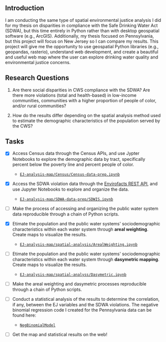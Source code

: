 ## Introduction

I am conducting the same type of spatial environmental justice analysis I did for my thesis on disparities in compliance with the Safe Drinking Water Act (SDWA), but this time entirely in Python rather than with desktop geospatial software (e.g., ArcGIS). Additionally, my thesis focused on Pennsylvania, but this project will focus on New Jersey so I can compare my results.  This project will give me the opportunity to use geospatial Python libraries (e.g., geopandas, rasterio), understand web development, and create a beautiful and useful web map where the user can explore drinking water quality and environmental justice concerns.

## Research Questions

1) Are there social disparities in CWS compliance with the SDWA? Are there more violations (total and health-based) in low-income communities, communities with a higher proportion of people of color, and/or rural communities?

2) How do the results differ depending on the spatial analysis method used to estimate the demographic characteristics of the population served by the CWS? 

## Tasks

- [x] Access Census data through the Census APIs, and use Jypter Notebooks to explore the demographic data by tract, specifically percent below the poverty line and percent people of color. 
  - [`EJ-analysis-map/Census/Census-data-prep.ipynb`](https://github.com/zstatmanweil/EJ-analysis-map/tree/master/Census-data-prep/Census.ipynb)
- [x] Access the SDWA violation data through the [Envirofacts REST API](https://www.epa.gov/enviro/other-service-enabled-data), and use Jupyter Notebooks to explore and organize the data. 
  - [`EJ-analysis-map/SDWA-data-prep/SDWIS.ipynb`](https://github.com/zstatmanweil/EJ-analysis-map/tree/master/SDWA-data-prep/SDWISData.ipynb)
- [ ] Make the process of accessing and organizing the public water system data reproducible through a chain of Python scripts.
- [x] Etimate the population and the public water systems' sociodemographic characteristics within each water system through **areal weighting**. Create maps to visualize the results.
  - [`EJ-analysis-map/spatial-analysis/ArealWeighting.ipynb`](https://github.com/zstatmanweil/EJ-analysis-map/blob/master/spatial-analysis/ArealWeighting.ipynb)
- [ ] Etimate the population and the public water systems' sociodemographic characteristics within each water system through **dasymetric mapping**. Create maps to visualize the results.
  - [`EJ-analysis-map/spatial-analyss/Dasymetric.ipynb`](https://github.com/zstatmanweil/EJ-analysis-map/blob/master/spatial-analysis/Dasymetric.ipynb)
- [ ] Make the areal weighting and dasymetric processes reproducible through a chain of Python scripts.
- [ ] Conduct a statistical analysis of the results to determine the correlation, if any, between the EJ variables and the SDWA violations. The negative binomial regression code I created for the Pennsylvania data can be found here: 
  - [`NegBinomialModel`](https://github.com/zstatmanweil/NegBinomialModel) 
- [ ] Get the map  and statistical results on the web!





